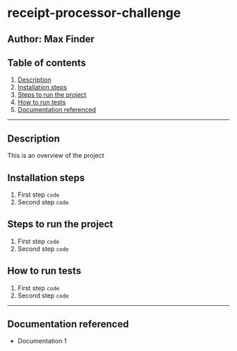 # receipt-processor-challenge
## Author: Max Finder

## Table of contents
1. [Description](#description)
2. [Installation steps](#installation-steps)
3. [Steps to run the project](#steps-to-run-the-project)
4. [How to run tests](#how-to-run-tests)
5. [Documentation referenced](#documentation-referenced)
---

## Description
This is an overview of the project


## Installation steps
1. First step `code`
2. Second step `code`


## Steps to run the project
1. First step `code`
2. Second step `code`


## How to run tests
1. First step `code`	
2. Second step `code`
---

## Documentation referenced
* Documentation 1